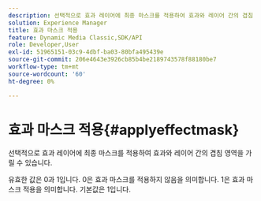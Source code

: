 ```yaml
---
description: 선택적으로 효과 레이어에 최종 마스크를 적용하여 효과와 레이어 간의 겹침 영역을 가릴 수 있습니다.
solution: Experience Manager
title: 효과 마스크 적용
feature: Dynamic Media Classic,SDK/API
role: Developer,User
exl-id: 51965151-03c9-4dbf-ba03-80bfa495439e
source-git-commit: 206e4643e3926cb85b4be2189743578f88180be7
workflow-type: tm+mt
source-wordcount: '60'
ht-degree: 0%

---
```


# 효과 마스크 적용{#applyeffectmask}

선택적으로 효과 레이어에 최종 마스크를 적용하여 효과와 레이어 간의 겹침 영역을 가릴 수 있습니다.

유효한 값은 0과 1입니다. 0은 효과 마스크를 적용하지 않음을 의미합니다. 1은 효과 마스크 적용을 의미합니다. 기본값은 1입니다.
